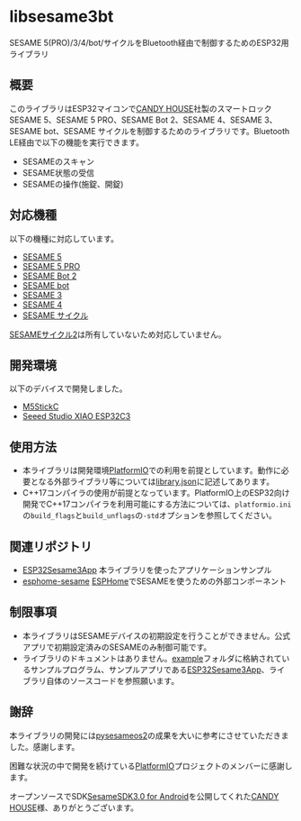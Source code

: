 # libsesame3bt
SESAME 5(PRO)/3/4/bot/サイクルをBluetooth経由で制御するためのESP32用ライブラリ

## 概要
このライブラリはESP32マイコンで[CANDY HOUSE](https://jp.candyhouse.co/)社製のスマートロックSESAME 5、SESAME 5 PRO、SESAME Bot 2、SESAME 4、SESAME 3、SESAME bot、SESAME サイクルを制御するためのライブラリです。Bluetooth LE経由で以下の機能を実行できます。

- SESAMEのスキャン
- SESAME状態の受信
- SESAMEの操作(施錠、開錠)

## 対応機種
以下の機種に対応しています。
- [SESAME 5](https://jp.candyhouse.co/products/sesame5)
- [SESAME 5 PRO](https://jp.candyhouse.co/products/sesame5-pro)
- [SESAME Bot 2](https://jp.candyhouse.co/products/sesamebot2)
- [SESAME bot](https://jp.candyhouse.co/products/sesame3-bot)
- [SESAME 3](https://jp.candyhouse.co/products/sesame3)
- [SESAME 4](https://jp.candyhouse.co/products/sesame4)
- [SESAME サイクル](https://jp.candyhouse.co/products/sesame3-bike)

[SESAMEサイクル2](https://jp.candyhouse.co/products/sesame-bike-2)は所有していないため対応していません。

## 開発環境
以下のデバイスで開発しました。
- [M5StickC](https://docs.m5stack.com/en/core/m5stickc)
- [Seeed Studio XIAO ESP32C3](https://wiki.seeedstudio.com/XIAO_ESP32C3_Getting_Started/)

## 使用方法
- 本ライブラリは開発環境[PlatformIO](https://platformio.org/)での利用を前提としています。動作に必要となる外部ライブラリ等については[library.json](library.json)に記述してあります。
- C++17コンパイラの使用が前提となっています。PlatformIO上のESP32向け開発でC++17コンパイラを利用可能にする方法については、`platformio.ini`の`build_flags`と`build_unflags`の`-std`オプションを参照してください。

## 関連リポジトリ
- [ESP32Sesame3App](https://github.com/homy-newfs8/ESP32Sesame3App)
本ライブラリを使ったアプリケーションサンプル
- [esphome-sesame](https://github.com/homy-newfs8/esphome-sesame3)
[ESPHome](https://esphome.io/)でSESAMEを使うための外部コンポーネント

## 制限事項
- 本ライブラリはSESAMEデバイスの初期設定を行うことができません。公式アプリで初期設定済みのSESAMEのみ制御可能です。
- ライブラリのドキュメントはありません。[example](example)フォルダに格納されているサンプルプログラム、サンプルアプリである[ESP32Sesame3App](https://github.com/homy-newfs8/ESP32Sesame3App)、ライブラリ自体のソースコードを参照願います。

## 謝辞

本ライブラリの開発には[pysesameos2](https://github.com/mochipon/pysesameos2)の成果を大いに参考にさせていただきました。感謝します。

困難な状況の中で開発を続けている[PlatformIO](https://platformio.org/)プロジェクトのメンバーに感謝します。

オープンソースでSDK[SesameSDK3.0 for Android](https://github.com/CANDY-HOUSE/SesameSDK_Android_with_DemoApp)を公開してくれた[CANDY HOUSE](https://jp.candyhouse.co/)様、ありがとうございます。
